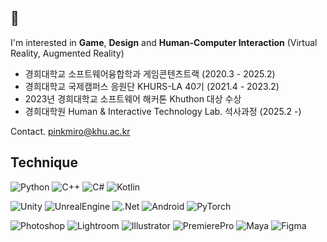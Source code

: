 ## 👋
I'm interested in **Game**, **Design** and **Human-Computer Interaction** (Virtual Reality, Augmented Reality)

- 경희대학교 소프트웨어융합학과 게임콘텐츠트랙 (2020.3 - 2025.2)
- 경희대학교 국제캠퍼스 응원단 KHURS-LA 40기 (2021.4 - 2023.2)
- 2023년 경희대학교 소프트웨어 해커톤 Khuthon 대상 수상
- 경희대학원 Human & Interactive Technology Lab. 석사과정 (2025.2 -)
  
Contact. pinkmiro@khu.ac.kr
    

## Technique
![Python](https://img.shields.io/badge/Python-3776AB.svg?&style=for-the-badge&logo=Python&logoColor=white)
![C++](https://img.shields.io/badge/C++-00599C.svg?&style=for-the-badge&logo=cplusplus&logoColor=white)
![C#](https://img.shields.io/badge/C%23-512BD4.svg?&style=for-the-badge&logo=csharp&logoColor=white)
![Kotlin](https://img.shields.io/badge/kotlin-%237F52FF.svg?style=for-the-badge&logo=kotlin&logoColor=white)

![Unity](https://img.shields.io/badge/Unity-000000.svg?&style=for-the-badge&logo=unity&logoColor=white)
![UnrealEngine](https://img.shields.io/badge/Unreal%20Engine-0E1128.svg?&style=for-the-badge&logo=unrealengine&logoColor=white)
![.Net](https://img.shields.io/badge/.NET-5C2D91?style=for-the-badge&logo=.net&logoColor=white)
![Android](https://img.shields.io/badge/Android-3DDC84?style=for-the-badge&logo=android&logoColor=white)
![PyTorch](https://img.shields.io/badge/PyTorch-%23EE4C2C.svg?style=for-the-badge&logo=PyTorch&logoColor=white)

![Photoshop](https://img.shields.io/badge/Photoshop-31A8FF.svg?&style=for-the-badge&logo=adobephotoshop&logoColor=black)
![Lightroom](https://img.shields.io/badge/Lightroom-31A8FF.svg?&style=for-the-badge&logo=adobelightroom&logoColor=black)
![Illustrator](https://img.shields.io/badge/Illustrator-FF9A00.svg?&style=for-the-badge&logo=adobeillustrator&logoColor=black)
![PremierePro](https://img.shields.io/badge/Premiere%20Pro-9999FF.svg?&style=for-the-badge&logo=adobepremierePro&logoColor=black)
![Maya](https://img.shields.io/badge/Maya-37A5CC.svg?&style=for-the-badge&logo=autodeskmaya&logoColor=white)
![Figma](https://img.shields.io/badge/Figma-F24E1E.svg?style=for-the-badge&logo=figma&logoColor=white)



<!--
**ketchupmustardmayonnaise/ketchupmustardmayonnaise** is a ✨ _special_ ✨ repository because its `README.md` (this file) appears on your GitHub profile.

Here are some ideas to get you started:

- 🔭 I’m currently working on ...
- 🌱 I’m currently learning ...
- 👯 I’m looking to collaborate on ...
- 🤔 I’m looking for help with ...
- 💬 Ask me about ...
- 📫 How to reach me: ...
- 😄 Pronouns: ...
- ⚡ Fun fact: ...
-->
